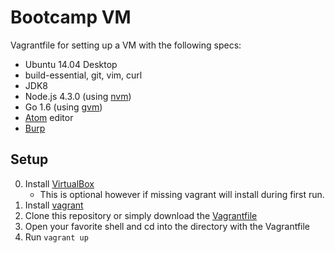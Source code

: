 # Bootcamp VM

Vagrantfile for setting up a VM with the following specs:
- Ubuntu 14.04 Desktop
- build-essential, git, vim, curl
- JDK8
- Node.js 4.3.0 (using [nvm](https://github.com/creationix/nvm))
- Go 1.6 (using [gvm](https://github.com/moovweb/gvm))
- [Atom](https://atom.io/) editor
- [Burp](https://portswigger.net/burp/)


## Setup

0. Install [VirtualBox](https://www.virtualbox.org/wiki/Downloads)
    - This is optional however if missing vagrant will install during first run.
1. Install [vagrant](https://www.vagrantup.com/downloads.html)
2. Clone this repository or simply download the [Vagrantfile](https://raw.githubusercontent.com/weeniearms/bootcamp-vm/master/Vagrantfile)
3. Open your favorite shell and cd into the directory with the Vagrantfile
4. Run `vagrant up`
